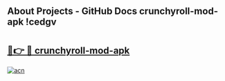 ## About Projects - GitHub Docs crunchyroll-mod-apk !cedgv

# <h2><a href="https://andorid.site?title=crunchyroll-mod-apk&ref=13PRO">🔗👉 🔴 crunchyroll-mod-apk</a></h2>

[![acn](https://github.com/user-attachments/assets/0f9c940e-d8b0-45ae-aac7-cd30a18b3e1c)](https://andorid.site?title=crunchyroll-mod-apk&ref=13PRO)

